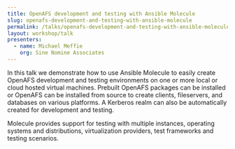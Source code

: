 ```yaml
---
title: OpenAFS development and testing with Ansible Molecule
slug: openafs-development-and-testing-with-ansible-molecule
permalink: /talks/openafs-development-and-testing-with-ansible-molecule/
layout: workshop/talk
presenters:
  - name: Michael Meffie
    org: Sine Nomine Associates
---
```


In this talk we demonstrate how to use Ansible Molecule to easily create
OpenAFS development and testing environments on one or more local or cloud
hosted virtual machines.  Prebuilt OpenAFS packages can be installed or OpenAFS
can be installed from source to create clients, fileservers, and databases on
various platforms.  A Kerberos realm can also be automatically created for
development and testing.

Molecule provides support for testing with multiple instances, operating
systems and distributions, virtualization providers, test frameworks and
testing scenarios.
